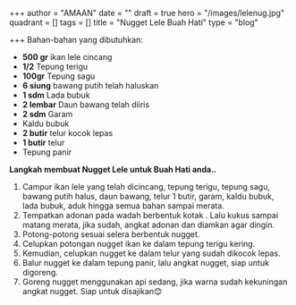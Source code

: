 +++
author = "AMAAN"
date = ""
draft = true
hero = "/images/lelenug.jpg"
quadrant = []
tags = []
title = "Nugget Lele Buah Hati"
type = "blog"

+++
Bahan-bahan yang dibutuhkan:

* **500 gr** ikan lele cincang
* **1/2** Tepung terigu
* **100gr** Tepung sagu
* **6 siung** bawang putih telah haluskan
* **1 sdm** Lada bubuk
* **2 lembar** Daun bawang telah diiris
* **2 sdm** Garam
* Kaldu bubuk
* **2 butir** telur kocok lepas
* **1 butir** telur
* Tepung panir

**Langkah membuat Nugget Lele untuk Buah Hati anda..**

1. Campur ikan lele yang telah dicincang, tepung terigu, tepung sagu, bawang putih halus, daun bawang, telur 1 butir, garam, kaldu bubuk, lada bubuk, aduk hingga semua bahan sampai merata.
2. Tempatkan adonan pada wadah berbentuk kotak . Lalu kukus sampai matang merata, jika sudah, angkat adonan dan diamkan agar dingin.
3. Potong-potong sesuai selera berbentuk nugget.
4. Celupkan potongan nugget ikan ke dalam tepung terigu kering.
5. Kemudian, celupkan nugget ke dalam telur yang sudah dikocok lepas.
6. Balur nugget ke dalam tepung panir, lalu angkat nugget, siap untuk digoreng.
7. Goreng nugget menggunakan api sedang, jika warna sudah kekuningan angkat nugget. Siap untuk disajikan😊